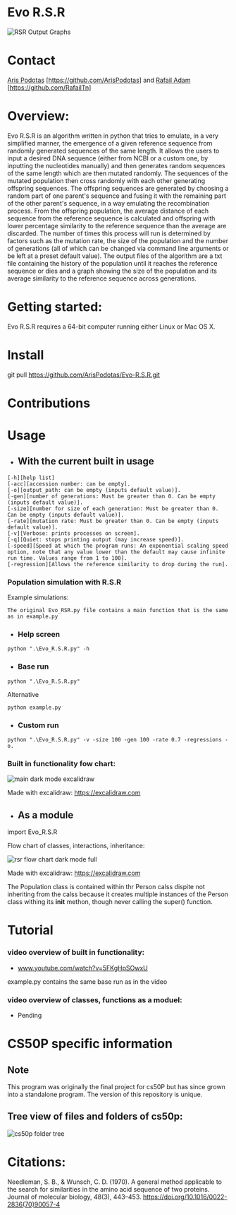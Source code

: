 # Evo R.S.R

![RSR Output Graphs](https://github.com/code50/134493368/assets/134493368/c671a05e-64f4-41db-983f-902374eb21df)

# Contact

[Aris Podotas](a.Podotas@gmail.com) [https://github.com/ArisPodotas] and [Rafail Adam](rafailadam46@gmail.com) [https://github.com/RafailTn]

# Overview:

Evo R.S.R is an algorithm written in python that tries to emulate, in a very simplified manner, the emergence of a given reference sequence from randomly generated sequences of the same length. It allows the users to input a desired DNA sequence (either from NCBI or a custom one, by inputting the nucleotides manually) and then generates random sequences of the same length which are then mutated randomly. The sequences of the mutated population then cross randomly with each other generating offspring sequences. The offspring sequences are generated by choosing a random part of one parent's sequence and fusing it with the remaining part of the other parent's sequence, in a way emulating the recombination process. From the offspring population, the average distance of each sequence from the reference sequence is calculated and offspring with lower percentage similarity to the reference sequence than the average are discarded. The number of times this process will run is determined by factors such as the mutation rate, the size of the population and the number of generations (all of which can be changed via command line arguments or be left at a preset default value). The output files of the algorithm are a txt file containing the history of the population until it reaches the reference sequence or dies and a graph showing the size of the population and its average similarity to the reference sequence across generations.

# Getting started:

Evo R.S.R requires a 64-bit computer running either Linux or Mac OS X. 

# Install

git pull https://github.com/ArisPodotas/Evo-R.S.R.git

# Contributions

# Usage

- ## With the current built in usage

```
[-h][help list]
[-acc][accession number: can be empty].
[-o][output_path: can be empty (inputs default value)].
[-gen][number of generations: Must be greater than 0. Can be empty (inputs default value)].
[-size][number for size of each generation: Must be greater than 0. Can be empty (inputs default value)].
[-rate][mutation rate: Must be greater than 0. Can be empty (inputs default value)].
[-v][Verbose: prints processes on screen].
[-q][Quiet: stops printing output (may increase speed)].
[-speed][Speed at which the program runs: An exponential scaling speed option, note that any value lower than the default may cause infinite run time. Values range from 1 to 100]. 
[-regression][Allows the reference similarity to drop during the run].
```

### Population simulation with R.S.R

Example simulations:

    The original Evo_RSR.py file contains a main function that is the same as in example.py

- ### Help screen

```
python ".\Evo_R.S.R.py" -h
```

- ### Base run

```
python ".\Evo_R.S.R.py"
```

Alternative

```
python example.py
```

- ### Custom run

```
python ".\Evo_R.S.R.py" -v -size 100 -gen 100 -rate 0.7 -regressions -o.
```

### Built in functionality fow chart:

![main dark mode excalidraw](https://github.com/code50/134493368/assets/134493368/b64a5610-3a35-474e-8f95-ef0bacd9f531)

Made with excalidraw: https://excalidraw.com

- ## As a module

import Evo_R.S.R

Flow chart of classes, interactions, inheritance:

![rsr flow chart dark mode full](https://github.com/code50/134493368/assets/134493368/cc1d9b75-5872-49c8-b615-58976a14d885)

Made with excalidraw: https://excalidraw.com

The Population class is contained within thr Person calss dispite not inheriting from the calss because it creates multiple instances of the Person class withing its __init__ methon, though never calling the super() function.

# Tutorial 

### video overview of built in functionality:

- www.youtube.com/watch?v=5FKgHpSOwxU

example.py contains the same base run as in the video

### video overview of classes, functions as a moduel:

- Pending

# CS50P specific information

## Note

This program was originally the final project for cs50P but has since grown into a standalone program.
The version of this repository is unique.

## Tree view of files and folders of cs50p:

![cs50p folder tree](https://github.com/code50/134493368/assets/134493368/9ba2478e-fc5e-4ff2-9f56-435f238a7369)

# Citations:

Needleman, S. B., & Wunsch, C. D. (1970). A general method applicable to the search for similarities in the amino acid sequence of two proteins. Journal of molecular biology, 48(3), 443–453. https://doi.org/10.1016/0022-2836(70)90057-4

